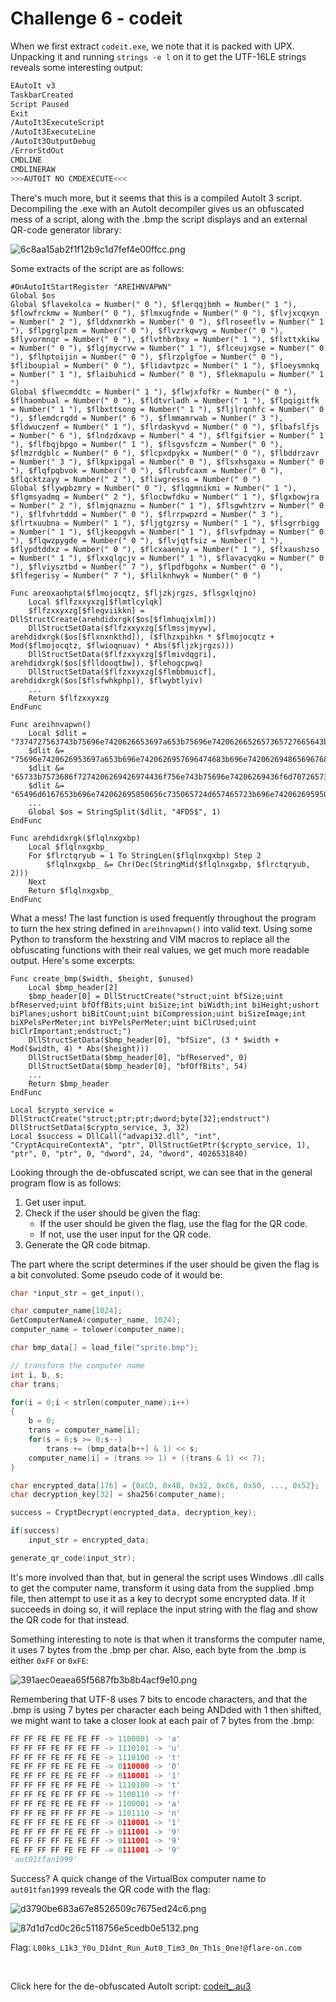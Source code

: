 # Challenge 6 - codeit

When we first extract ```codeit.exe```, we note that it is packed with UPX. Unpacking it and running ```strings -e l``` on it to get the UTF-16LE strings reveals some interesting output:
```sh
EAutoIt v3
TaskbarCreated
Script Paused
Exit
/AutoIt3ExecuteScript
/AutoIt3ExecuteLine
/AutoIt3OutputDebug
/ErrorStdOut
CMDLINE
CMDLINERAW
>>>AUTOIT NO CMDEXECUTE<<<
```
There's much more, but it seems that this is a compiled AutoIt 3 script. Decompiling the .exe with an AutoIt decompiler gives us an obfuscated mess of a script, along with the .bmp the script displays and an external QR-code generator library:

![6c8aa15ab2f1f12b9c1d7fef4e00ffcc.png](../_resources/f3d7b8c8ecff4278817c5096bfe75fdb.png)

Some extracts of the script are as follows:
```autoit
#OnAutoItStartRegister "AREIHNVAPWN"
Global $os
Global $flavekolca = Number(" 0 "), $flerqqjbmh = Number(" 1 "), $flowfrckmw = Number(" 0 "), $flmxugfnde = Number(" 0 "), $flvjxcqxyn = Number(" 2 "), $flddxnmrkh = Number(" 0 "), $flroseeflv = Number(" 1 "), $flpgrglpzm = Number(" 0 "), $flvzrkqwyg = Number(" 0 "), $flyvormnqr = Number(" 0 "), $flvthbrbxy = Number(" 1 "), $flxttxkikw = Number(" 0 "), $flgjmycrvw = Number(" 1 "), $flceujxgse = Number(" 0 "), $flhptoijin = Number(" 0 "), $flrzplgfoe = Number(" 0 "), $fliboupial = Number(" 0 "), $flidavtpzc = Number(" 1 "), $floeysmnkq = Number(" 1 "), $flaibuhicd = Number(" 0 "), $flekmapulu = Number(" 1 ")
Global $flwecmddtc = Number(" 1 "), $flwjxfofkr = Number(" 0 "), $flhaombual = Number(" 0 "), $fldtvrladh = Number(" 1 "), $flpqigitfk = Number(" 1 "), $flbxttsong = Number(" 1 "), $fljlrqnhfc = Number(" 0 "), $flemdcrqdd = Number(" 6 "), $flmmamrwab = Number(" 3 "), $fldwuczenf = Number(" 1 "), $flrdaskyvd = Number(" 0 "), $flbafslfjs = Number(" 6 "), $flndzdxavp = Number(" 4 "), $flfgifsier = Number(" 1 "), $flfbqjbpgo = Number(" 1 "), $flsgvsfczm = Number(" 0 "), $flmzrdgblc = Number(" 0 "), $flcpxdpykx = Number(" 0 "), $flbddrzavr = Number(" 3 "), $flkpxipgal = Number(" 0 "), $flsxhsgaxu = Number(" 0 "), $flqfpqbvok = Number(" 0 "), $flrubfcaxm = Number(" 0 "), $flqcktzayy = Number(" 2 "), $fliwgresso = Number(" 0 ")
Global $flywpbzmry = Number(" 0 "), $flqgmnikmi = Number(" 1 "), $flgmsyadmq = Number(" 2 "), $flocbwfdku = Number(" 1 "), $flgxbowjra = Number(" 2 "), $flmjqnaznu = Number(" 1 "), $flsgwhtzrv = Number(" 0 "), $flfvhrtddd = Number(" 0 "), $flrrpwpzrd = Number(" 3 "), $flrtxuubna = Number(" 1 "), $fljgtgzrsy = Number(" 1 "), $flsgrrbigg = Number(" 1 "), $fljkeopgvh = Number(" 1 "), $flsvfpdmay = Number(" 0 "), $flqwzpygde = Number(" 0 "), $flvjqtfsiz = Number(" 1 "), $flypdtddxz = Number(" 0 "), $flcxaaeniy = Number(" 1 "), $flxaushzso = Number(" 1 "), $flxxqlgcjv = Number(" 1 "), $flavacyqku = Number(" 0 "), $flviysztbd = Number(" 7 "), $flpdfbgohx = Number(" 0 "), $flfegerisy = Number(" 7 "), $flilknhwyk = Number(" 0 ")

Func areoxaohpta($flmojocqtz, $fljzkjrgzs, $flsgxlqjno)
	Local $flfzxxyxzg[$flmtlcylqk]
	$flfzxxyxzg[$flegviikkn] = DllStructCreate(arehdidxrgk($os[$flmhuqjxlm]))
	DllStructSetData($flfzxxyxzg[$flmssjmyyw], arehdidxrgk($os[$flxnxnkthd]), ($flhzxpihkn * $flmojocqtz + Mod($flmojocqtz, $flwioqnuav) * Abs($fljzkjrgzs)))
	DllStructSetData($flfzxxyxzg[$flmivdqgri], arehdidxrgk($os[$flldooqtbw]), $flehogcpwq)
	DllStructSetData($flfzxxyxzg[$flmbbmuicf], arehdidxrgk($os[$flsfwhkphp]), $flwybtlyiv)
	...
	Return $flfzxxyxzg
EndFunc

Func areihnvapwn()
	Local $dlit = "7374727563743b75696e7420626653697a653b75696e7420626652657365727665643b75696e742062664f6666426974733b"
	$dlit &= "75696e7420626953697a653b696e7420626957696474683b696e742062694865696768743b7573686f7274206269506c616e"
	$dlit &= "65733b7573686f7274206269426974436f756e743b75696e74206269436f6d7072657373696f6e3b75696e7420626953697a"
	$dlit &= "65496d6167653b696e742062695850656c735065724d657465723b696e742062695950656c735065724d657465723b75696e"
	...
	Global $os = StringSplit($dlit, "4FD5$", 1)
EndFunc

Func arehdidxrgk($flqlnxgxbp)
	Local $flqlnxgxbp_
	For $flrctqryub = 1 To StringLen($flqlnxgxbp) Step 2
		$flqlnxgxbp_ &= Chr(Dec(StringMid($flqlnxgxbp, $flrctqryub, 2)))
	Next
	Return $flqlnxgxbp_
EndFunc
```
What a mess! The last function is used frequently throughout the program to turn the hex string defined in ```areihnvapwn()``` into valid text. Using some Python to transform the hexstring and VIM macros to replace all the obfuscating functions with their real values, we get much more readable output. Here's some excerpts:

```autoit
Func create_bmp($width, $height, $unused)
	Local $bmp_header[2]
	$bmp_header[0] = DllStructCreate("struct;uint bfSize;uint bfReserved;uint bfOffBits;uint biSize;int biWidth;int biHeight;ushort biPlanes;ushort biBitCount;uint biCompression;uint biSizeImage;int biXPelsPerMeter;int biYPelsPerMeter;uint biClrUsed;uint biClrImportant;endstruct;")
	DllStructSetData($bmp_header[0], "bfSize", (3 * $width + Mod($width, 4) * Abs($height)))
	DllStructSetData($bmp_header[0], "bfReserved", 0)
	DllStructSetData($bmp_header[0], "bfOffBits", 54)
	...
	Return $bmp_header
EndFunc

Local $crypto_service = DllStructCreate("struct;ptr;ptr;dword;byte[32];endstruct")
DllStructSetData($crypto_service, 3, 32)
Local $success = DllCall("advapi32.dll", "int", "CryptAcquireContextA", "ptr", DllStructGetPtr($crypto_service, 1), "ptr", 0, "ptr", 0, "dword", 24, "dword", 4026531840)
```
Looking through the de-obfuscated script, we can see that in the general program flow is as follows:
1. Get user input.
2. Check if the user should be given the flag:
	* If the user should be given the flag, use the flag for the QR code.
	* If not, use the user input for the QR code.
3. Generate the QR code bitmap.

The part where the script determines if the user should be given the flag is a bit convoluted. Some pseudo code of it would be:
```c
char *input_str = get_input();

char computer_name[1024];
GetComputerNameA(computer_name, 1024);
computer_name = tolower(computer_name);

char bmp_data[] = load_file("sprite.bmp");

// transform the computer name
int i, b, s;
char trans;

for(i = 0;i < strlen(computer_name);i++)
{
	b = 0;
	trans = computer_name[i];
	for(s = 6;s >= 0;s--)
		trans += (bmp_data[b++] & 1) << s;
	computer_name[i] = (trans >> 1) + ((trans & 1) << 7);
}

char encrypted_data[176] = {0xCD, 0x4B, 0x32, 0xC6, 0x50, ..., 0x52};
char decryption_key[32] = sha256(computer_name);

success = CryptDecrypt(encrypted_data, decryption_key);

if(success)
	input_str = encrypted_data;

generate_qr_code(input_str);
```

It's more involved than that, but in general the script uses Windows .dll calls to get the computer name, transform it using data from the supplied .bmp file, then attempt to use it as a key to decrypt some encrypted data. If it succeeds in doing so, it will replace the input string with the flag and show the QR code for that instead.

Something interesting to note is that when it transforms the computer name, it uses 7 bytes from the .bmp per char. Also, each byte from the .bmp is either `0xFF` or `0xFE`:

![391aec0eaea65f5687fb3b8b4acf9e10.png](../_resources/6b51a681bba144828932ed1dcb1bfd6b.png)

Remembering that UTF-8 uses 7 bits to encode characters, and that the .bmp is using 7 bytes per character each being ANDded with 1 then shifted, we might want to take a closer look at each pair of 7 bytes from the .bmp:

```py
FF FF FE FE FE FE FF -> 1100001 -> 'a'
FF FF FF FE FF FE FF -> 1110101 -> 'u'
FF FF FF FE FF FE FE -> 1110100 -> 't'
FE FF FF FE FE FE FE -> 0110000 -> '0'
FE FF FF FE FE FE FF -> 0110001 -> '1'
FF FF FF FE FF FE FE -> 1110100 -> 't'
FF FF FE FE FF FF FE -> 1100110 -> 'f'
FF FF FE FE FE FE FF -> 1100001 -> 'a'
FF FF FE FF FF FF FE -> 1101110 -> 'n'
FE FF FF FE FE FE FF -> 0110001 -> '1'
FE FF FF FF FE FE FF -> 0111001 -> '9'
FE FF FF FF FE FE FF -> 0111001 -> '9'
FE FF FF FF FE FE FF -> 0111001 -> '9'
'aut01tfan1999'
```

Success? A quick change of the VirtualBox computer name to ```aut01tfan1999``` reveals the QR code with the flag:


![d3790be683a67e8526509c7675ed24c6.png](../_resources/87d1483a20cb4a8581ef6ee96d13affe.png)

![87d1d7cd0c26c5118756e5cedb0e5132.png](../_resources/914a4ec291ab4f19a75140ed474b8d23.png)

Flag: `L00ks_L1k3_Y0u_D1dnt_Run_Aut0_Tim3_0n_Th1s_0ne!@flare-on.com`

&nbsp;

Click here for the de-obfuscated AutoIt script:
[codeit_.au3](../_resources/codeit_.au3)


